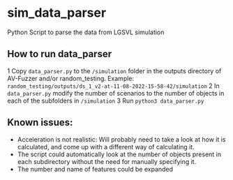 # sim_data_parser
Python Script to parse the data from LGSVL simulation

## How to run data_parser
1 Copy `data_parser.py` to the `/simulation` folder in the outputs directory of AV-Fuzzer and/or random_testing. Example: `random_testing/outputs/ds_1_v2-at-11-08-2022-15-58-42/simulation`
2 In `data_parser.py` modify the number of scenarios to the number of objects in each of the subfolders in `/simulation`
3 Run `python3 data_parser.py`

## Known issues:
- Acceleration is not realistic: Will probably need to take a look at how it is calculated, and come up with a different way of calculating it.
- The script could automatically look at the number of objects present in each subdirectory without the need for manually specifying it.
- The number and name of features could be expanded
